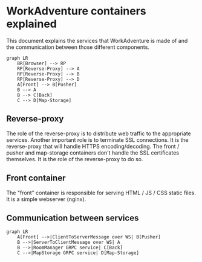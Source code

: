 # WorkAdventure containers explained

This document explains the services that WorkAdventure is made of and the communication 
between those different components.

```mermaid
graph LR
    BR[Browser] --> RP
    RP[Reverse-Proxy] --> A
    RP[Reverse-Proxy] --> B
    RP[Reverse-Proxy] --> D
    A[Front] --> B[Pusher]
    B --> A
    B --> C[Back]
    C --> D[Map-Storage]
```

## Reverse-proxy

The role of the reverse-proxy is to distribute web traffic to the appropriate services. Another important role
is to terminate SSL connections. It is the reverse-proxy that will handle HTTPS encoding/decoding.
The front / pusher and map-storage containers don't handle the SSL certificates themselves. It is the role of the
reverse-proxy to do so.


## Front container

The "front" container is responsible for serving HTML / JS / CSS static files.
It is a simple webserver (nginx).




## Communication between services

```mermaid
graph LR
    A[Front] -->|ClientToServerMessage over WS| B[Pusher]
    B -->|ServerToClientMessage over WS| A
    B -->|RoomManager GRPC service| C[Back]
    C -->|MapStorage GRPC service| D[Map-Storage]
```
